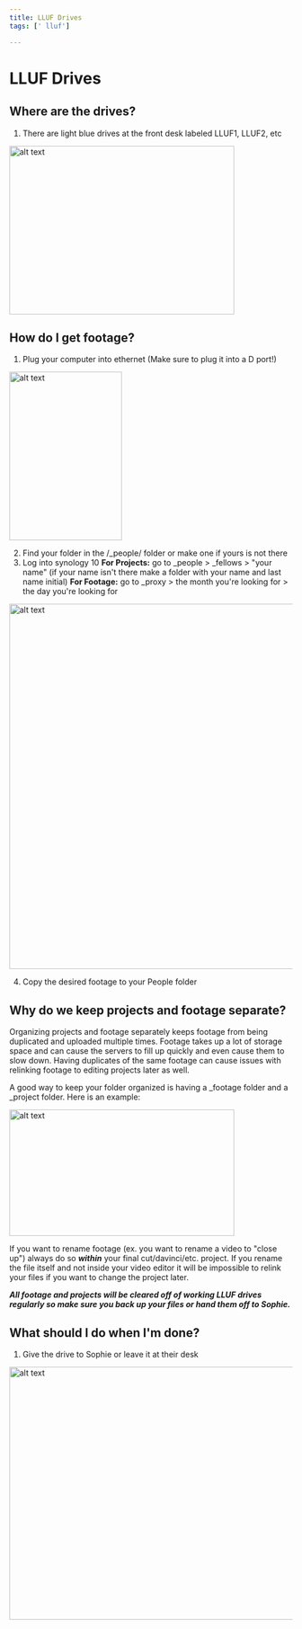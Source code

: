 ```yaml
---
title: LLUF Drives
tags: [' lluf']

---
```


# LLUF Drives

## Where are the drives?

1. There are light blue drives at the front desk labeled LLUF1, LLUF2, etc 

<img src="https://files.slack.com/files-pri/T0HTW3H0V-F05SALG9Q3E/img_3722.jpg?pub_secret=3bf62f454e" alt="alt text" width="400" height="300">


## How do I get footage?

1. Plug your computer into ethernet (Make sure to plug it into a D port!)

<img src="https://files.slack.com/files-pri/T0HTW3H0V-F05SAR8PMS8/img_3726.jpg?pub_secret=1ebbe7808b" alt="alt text" width="200" height="300">

2. Find your folder in the /_people/ folder or make one if yours is not there
3. Log into synology 10
**For Projects:** go to _people > _fellows > "your name" (if your name isn't there make a folder with your name and last name initial)
**For Footage:** go to _proxy > the month you're looking for > the day you're looking for 
<img src="https://files.slack.com/files-pri/T0HTW3H0V-F05SX57E8N4/screenshot_2023-09-13_at_3.21.36_pm.png?pub_secret=c9854c2af0" alt="alt text" width="800" height="650">

4. Copy the desired footage to your People folder

## Why do we keep projects and footage separate?
Organizing projects and footage separately keeps footage from being duplicated and uploaded multiple times. Footage takes up a lot of storage space and can cause the servers to fill up quickly and even cause them to slow down. Having duplicates of the same footage can cause issues with relinking footage to editing projects later as well. 

A good way to keep your folder organized is having a _footage folder and a _project folder. Here is an example:

<img src="https://files.slack.com/files-pri/T0HTW3H0V-F05SETANCNQ/screenshot_2023-09-14_at_9.46.45_am.png?pub_secret=9264915316" alt="alt text" width="400" height="225">


If you want to rename footage (ex. you want to rename a video to "close up") always do so ***within*** your final cut/davinci/etc. project. If you rename the file itself and not inside your video editor it will be impossible to relink your files if you want to change the project later. 

***All footage and projects will be cleared off of working LLUF drives regularly so make sure you back up your files or hand them off to Sophie.***

## What should I do when I'm done?

1. Give the drive to Sophie or leave it at their desk 
<img src="https://files.slack.com/files-pri/T0HTW3H0V-F05S58PF9EZ/img_3721.jpg?pub_secret=9e50a1a624" alt="alt text" width="600" height="450">
